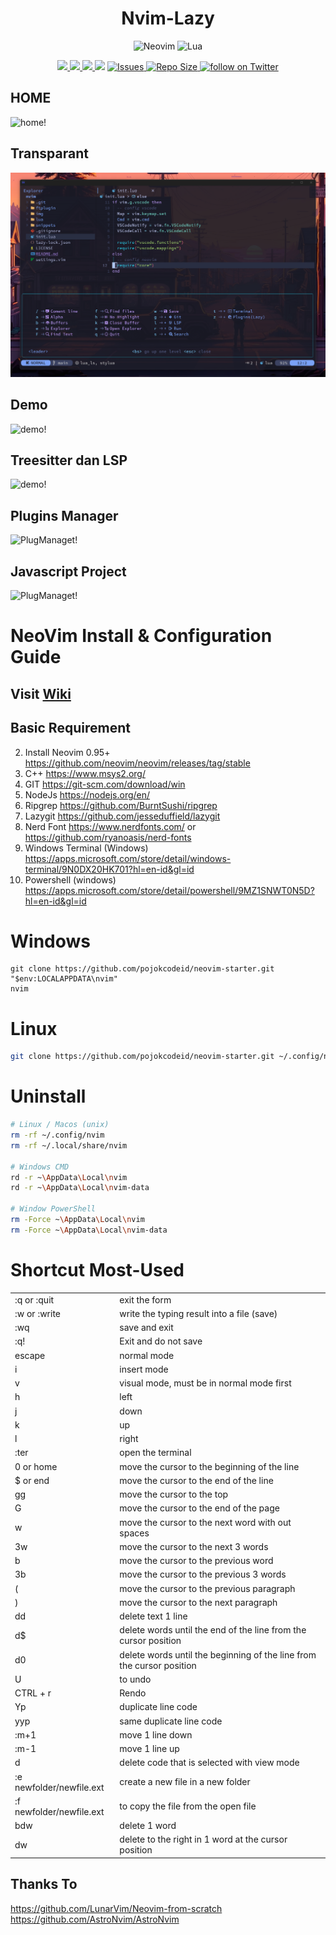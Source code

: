 <div align="center">

# Nvim-Lazy

![Neovim](https://img.shields.io/badge/NeoVim-%2358A143.svg?&style=for-the-badge&logo=neovim&logoColor=white)
![Lua](https://img.shields.io/badge/lua-%233C2D72.svg?style=for-the-badge&logo=lua&logoColor=white)

<p align="center">
  <a href="https://github.com/pojokcodeid/nvim-lazy/pulse">
    <img src="https://img.shields.io/github/last-commit/pojokcodeid/nvim-lazy?style=for-the-badge&logo=github&color=8dc4e4&logoColor=D9E0EE&labelColor=302D41"/>
  </a>
  <a href="https://github.com/pojokcodeid/nvim-lazy/latest">
    <img src="https://img.shields.io/github/v/release/pojokcodeid/nvim-lazy?style=for-the-badge&logo=gitbook&color=9bd5ca&logoColor=D9E0EE&labelColor=302D41"/>
  </a>
  <a href="https://github.com/pojokcodeid/nvim-lazy/stargazers">
    <img src="https://img.shields.io/github/stars/pojokcodeid/nvim-lazy?style=for-the-badge&logo=apachespark&color=eed50f&logoColor=D9E0EE&labelColor=302D41"/>
  </a>
  <a href="https://github.com/pojokcodeid/nvim-lazy/blob/main/LICENSE"><img src="https://img.shields.io/github/license/pojokcodeid/nvim-lazy?color=%2362afef&style=for-the-badge"></a>
  <a href="https://github.com/pojokcodeid/nvim-lazy/issues">
  <img
        alt="Issues"
        src="https://img.shields.io/github/issues-raw/pojokcodeid/nvim-lazy?colorA=364A4f&colorB=F5A97F&logo=github&logoColor=D9E0EE&style=for-the-badge">
    </a>
  </a>
  <a href="https://github.com/pojokcodeid/nvim-lazy">
      <img alt="Repo Size" src="https://img.shields.io/github/repo-size/pojokcodeid/nvim-lazy?color=%24DDB6F2&label=SIZE&logo=codesandbox&style=for-the-badge&logoColor=D9E0EE&labelColor=302D41" />
    </a>
    <a href="https://twitter.com/intent/follow?screen_name=pojokcodeid_">
      <img alt="follow on Twitter" src="https://img.shields.io/twitter/follow/pojokcodeid_?style=for-the-badge&logo=twitter&color=9aadf3&logoColor=D9E0EE&labelColor=302D41" />
    </a>
</p>

</div>

## HOME

![home!](img/home.png)

## Transparant

![home!](img/transparant.png)

## Demo

![demo!](img/demo.gif)

## Treesitter dan LSP

![demo!](img/ts_lsp.gif)

## Plugins Manager

![PlugManaget!](img/plugins_manager.png)

## Javascript Project

![PlugManaget!](img/node.png)

<!-- ## Layout -->

<!-- ![PlugManaget!](img/coding.png) -->

# NeoVim Install & Configuration Guide

## Visit <a href="https://github.com/pojokcodeid/nvim-lazy/wiki/">Wiki</a>

## Basic Requirement

2. Install Neovim 0.95+ https://github.com/neovim/neovim/releases/tag/stable
3. C++ https://www.msys2.org/
4. GIT https://git-scm.com/download/win
5. NodeJs https://nodejs.org/en/
6. Ripgrep https://github.com/BurntSushi/ripgrep
7. Lazygit https://github.com/jesseduffield/lazygit
8. Nerd Font https://www.nerdfonts.com/ or https://github.com/ryanoasis/nerd-fonts
9. Windows Terminal (Windows) https://apps.microsoft.com/store/detail/windows-terminal/9N0DX20HK701?hl=en-id&gl=id
10. Powershell (windows) https://apps.microsoft.com/store/detail/powershell/9MZ1SNWT0N5D?hl=en-id&gl=id

# Windows

```
git clone https://github.com/pojokcodeid/neovim-starter.git "$env:LOCALAPPDATA\nvim"
nvim
```

# Linux

```bash
git clone https://github.com/pojokcodeid/neovim-starter.git ~/.config/nvim
```

# Uninstall

```bash
# Linux / Macos (unix)
rm -rf ~/.config/nvim
rm -rf ~/.local/share/nvim

# Windows CMD
rd -r ~\AppData\Local\nvim
rd -r ~\AppData\Local\nvim-data

# Window PowerShell
rm -Force ~\AppData\Local\nvim
rm -Force ~\AppData\Local\nvim-data
```

# Shortcut Most-Used

<table>
  <tr>
    <td>:q or :quit</td>
    <td>exit the form</td>
  </tr>
  <tr>
    <td>:w or :write</td>
    <td>write the typing result into a file (save)</td>
  </tr>
  <tr>
    <td>:wq</td>
    <td>save and exit</td>
  </tr>
  <tr>
    <td>:q!</td>
    <td>Exit and do not save</td>
  </tr>
  <tr>
    <td>escape</td>
    <td>normal mode</td>
  </tr>
  <tr>
    <td>i</td>
    <td>insert mode</td>
  </tr>
  <tr>
    <td>v</td>
    <td>visual mode, must be in normal mode first</td>
  </tr>
  <tr>
    <td>h</td>
    <td>left</td>
  </tr>
  <tr>
    <td>j</td>
    <td>down</td>
  </tr>
  <tr>
    <td>k</td>
    <td>up</td>
  </tr>
  <tr>
    <td>l</td>
    <td>right</td>
  </tr>
  <tr>
    <td>:ter</td>
    <td>open the terminal</td>
  </tr>
  <tr>
    <td>0 or home</td>
    <td>move the cursor to the beginning of the line</td>
  </tr>
  <tr>
    <td>$ or end</td>
    <td>move the cursor to the end of the line</td>
  </tr>
  <tr>
    <td>gg</td>
    <td>move the cursor to the top</td>
  </tr>
  <tr>
    <td>G</td>
    <td>move the cursor to the end of the page</td>
  </tr>
  <tr>
    <td>w</td>
    <td>move the cursor to the next word with out spaces</td>
  </tr>
  <tr>
    <td>3w</td>
    <td>move the cursor to the next 3 words</td>
  </tr>
  <tr>
    <td>b</td>
    <td>move the cursor to the previous word</td>
  </tr>
  <tr>
    <td>3b</td>
    <td>move the cursor to the previous 3 words</td>
  </tr>
  <tr>
    <td>(</td>
    <td>move the cursor to the previous paragraph</td>
  </tr>
  <tr>
    <td>)</td>
    <td>move the cursor to the next paragraph</td>
  </tr>
  <tr>
    <td>dd</td>
    <td>delete text 1 line</td>
  </tr>
  <tr>
    <td>d$</td>
    <td>delete words until the end of the line from the cursor position</td>
  </tr>
  <tr>
    <td>d0</td>
    <td>
      delete words until the beginning of the line from the cursor position
    </td>
  </tr>
  <tr>
    <td>U</td>
    <td>to undo</td>
  </tr>
  <tr>
    <td>CTRL + r</td>
    <td>Rendo</td>
  </tr>
  <tr>
    <td>Yp</td>
    <td>duplicate line code</td>
  </tr>
  <tr>
    <td>yyp</td>
    <td>same duplicate line code</td>
  </tr>
  <tr>
    <td>:m+1</td>
    <td>move 1 line down</td>
  </tr>
  <tr>
    <td>:m-1</td>
    <td>move 1 line up</td>
  </tr>
  <tr>
    <td>d</td>
    <td>delete code that is selected with view mode</td>
  </tr>
  <tr>
    <td>:e newfolder/newfile.ext</td>
    <td>create a new file in a new folder</td>
  </tr>
  <tr>
    <td>:f newfolder/newfile.ext</td>
    <td>to copy the file from the open file</td>
  </tr>
  <tr>
    <td>bdw</td>
    <td>delete 1 word</td>
  </tr>
  <tr>
    <td>dw</td>
    <td>delete to the right in 1 word at the cursor position</td>
  </tr>
</table>

## Thanks To

https://github.com/LunarVim/Neovim-from-scratch <br>
https://github.com/AstroNvim/AstroNvim
